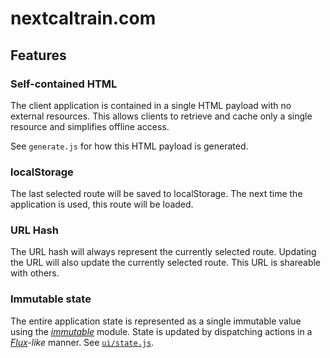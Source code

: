 # nextcaltrain.com

## Features

### Self-contained HTML

The client application is contained in a single HTML payload with no
external resources. This allows clients to retrieve and cache only a
single resource and simplifies offline access.

See `generate.js` for how this HTML payload is generated.

### localStorage

The last selected route will be saved to localStorage. The next time the
application is used, this route will be loaded.

### URL Hash

The URL hash will always represent the currently selected route.
Updating the URL will also update the currently selected route. This
URL is shareable with others.

### Immutable state

The entire application state is represented as a single immutable value
using the *[immutable][immutable-js]* module. State is updated by
dispatching actions in a *[Flux][]-like* manner. See
[`ui/state.js`][ui/state.js].

[immutable-js]: https://www.npmjs.com/package/immutable
[flux]: http://facebook.github.io/flux/docs/overview.html
[ui/state.js]: ./ui/state.js
